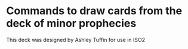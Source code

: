 # Commands to draw cards from the deck of minor prophecies

This deck was designed by Ashley Tuffin for use in ISO2
